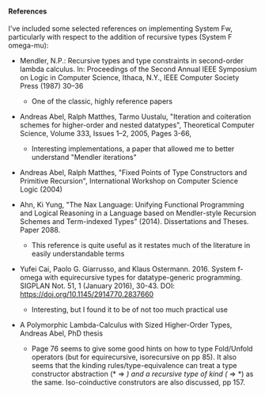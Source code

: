 
#### References
I've included some selected references on implementing System Fw, particularly with respect to the addition of recursive types (System F omega-mu):

-  Mendler, N.P.: Recursive types and type constraints in second-order lambda calculus. In: Proceedings of the Second Annual IEEE Symposium on Logic in Computer
Science, Ithaca, N.Y., IEEE Computer Society Press (1987) 30–36

   - One of the classic, highly reference papers


- Andreas Abel, Ralph Matthes, Tarmo Uustalu, "Iteration and coiteration schemes for higher-order and nested datatypes", Theoretical Computer Science, Volume 333, Issues 1–2, 2005, Pages 3-66,

   - Interesting implementations, a paper that allowed me to better understand "Mendler iterations"

- Andreas Abel, Ralph Matthes, "Fixed Points of Type Constructors and Primitive Recursion", International Workshop on Computer Science Logic (2004)

- Ahn, Ki Yung, "The Nax Language: Unifying Functional Programming and Logical Reasoning in a Language based on Mendler-style
Recursion Schemes and Term-indexed Types" (2014). Dissertations and Theses. Paper 2088.

   - This reference is quite useful as it restates much of the literature in easily understandable terms

- Yufei Cai, Paolo G. Giarrusso, and Klaus Ostermann. 2016. System f-omega with equirecursive types for datatype-generic programming. SIGPLAN Not. 51, 1 (January 2016), 30-43. DOI: https://doi.org/10.1145/2914770.2837660

   - Interesting, but I found it to be of not too much practical use

- A Polymorphic Lambda-Calculus with Sized Higher-Order Types, Andreas Abel, PhD thesis

   -  Page 76 seems to give some good hints on how to type Fold/Unfold operators (but for equirecursive, isorecursive on pp 85). It also seems that the kinding rules/type-equivalence can treat a type constructor abstraction (* => *) and a recursive type of kind (* => *) as the same. Iso-coinductive construtors are also discussed, pp 157.
